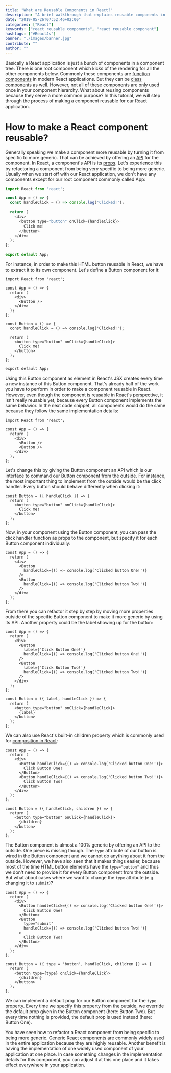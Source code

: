 ```yaml
---
title: "What are Reusable Components in React?"
description: "A brief walkthrough that explains reusable components in React by example. You will refactor a specific to a more generic component by offering a clean API for this component for the outside world ..."
date: "2019-05-26T07:52:46+02:00"
categories: ["React"]
keywords: ["react reusable components", "react reusable component"]
hashtags: ["#ReactJs"]
banner: "./images/banner.jpg"
contribute: ""
author: ""
---
```


<Sponsorship />

Basically a React application is just a bunch of components in a component tree. There is one root component which kicks of the rendering for all the other components below. Commonly these components are [function components](https://www.robinwieruch.de/react-function-component/) in modern React applications. But they can be [class components](https://www.robinwieruch.de/react-component-types/) as well. However, not all of these components are only used once in your component hierarchy. What about reusing components because they serve a more common purpose? In this tutorial, we will step through the process of making a component reusable for our React application.

# How to make a React component reusable?

Generally speaking we make a component more reusable by turning it from specific to more generic. That can be achieved by offering an [API](https://www.robinwieruch.de/what-is-an-api-javascript/) for the component. In React, a component's API is its [props](https://www.robinwieruch.de/react-pass-props-to-component/). Let's experience this by refactoring a component from being very specific to being more generic. Usually when we start off with our React application, we don't have any components except for our root component commonly called App:

```javascript
import React from 'react';

const App = () => {
  const handleClick = () => console.log('Clicked!');

  return (
    <div>
      <button type="button" onClick={handleClick}>
        Click me!
      </button>
    </div>
  );
};

export default App;
```

For instance, in order to make this HTML button reusable in React, we have to extract it to its own component. Let's define a Button component for it:

```javascript{6,11,12,13,14,15,16,17,18,19}
import React from 'react';

const App = () => {
  return (
    <div>
      <Button />
    </div>
  );
};

const Button = () => {
  const handleClick = () => console.log('Clicked!');

  return (
    <button type="button" onClick={handleClick}>
      Click me!
    </button>
  );
};

export default App;
```

Using this Button component as element in React's JSX creates every time a new instance of this Button component. That's already half of the work you have to perform in order to make a component reusable in React. However, even though the component is reusable in React's perspective, it isn't really reusable yet, because every Button component implements the same behavior. In the next code snippet, all components would do the same because they follow the same implementation details:

```javascript{6,7}
import React from 'react';

const App = () => {
  return (
    <div>
      <Button />
      <Button />
    </div>
  );
};
```

Let's change this by giving the Button component an API which is our interface to command our Button component from the outside. For instance, the most important thing to implement from the outside would be the click handler. Every button should behave differently when clicking it:

```javascript{1}
const Button = ({ handleClick }) => {
  return (
    <button type="button" onClick={handleClick}>
      Click me!
    </button>
  );
};
```

Now, in your component using the Button component, you can pass the click handler function as props to the component, but specify it for each Button component individually:

```javascript{5,8}
const App = () => {
  return (
    <div>
      <Button
        handleClick={() => console.log('Clicked button One!')}
      />
      <Button
        handleClick={() => console.log('Clicked button Two!')}
      />
    </div>
  );
};
```

From there you can refactor it step by step by moving more properties outside of the specific Button component to make it more generic by using its API. Another property could be the label showing up for the button:

```javascript{5,9,16,19}
const App = () => {
  return (
    <div>
      <Button
        label={'Click Button One!'}
        handleClick={() => console.log('Clicked button One!')}
      />
      <Button
        label={'Click Button Two!'}
        handleClick={() => console.log('Clicked button Two!')}
      />
    </div>
  );
};

const Button = ({ label, handleClick }) => {
  return (
    <button type="button" onClick={handleClick}>
      {label}
    </button>
  );
};
```

We can also use React's built-in children property which is commonly used for [composition in React](https://www.robinwieruch.de/react-component-composition/):

```javascript{4,5,6,7,8,9,14,17}
const App = () => {
  return (
    <div>
      <Button handleClick={() => console.log('Clicked button One!')}>
        Click Button One!
      </Button>
      <Button handleClick={() => console.log('Clicked button Two!')}>
        Click Button Two!
      </Button>
    </div>
  );
};

const Button = ({ handleClick, children }) => {
  return (
    <button type="button" onClick={handleClick}>
      {children}
    </button>
  );
};
```

The Button component is almost a 100% generic by offering an API to the outside. One piece is missing though. The `type` attribute of our button is wired in the Button component and we cannot do anything about it from the outside. However, we have also seen that it makes things easier, because most of the time HTML button elements have the `type="button"` and thus we don't need to provide it for every Button component from the outside. But what about cases where we want to change the `type` attribute (e.g. changing it to `submit`)?

```javascript{8,17,19}
const App = () => {
  return (
    <div>
      <Button handleClick={() => console.log('Clicked button One!')}>
        Click Button One!
      </Button>
      <Button
        type="submit"
        handleClick={() => console.log('Clicked button Two!')}
      >
        Click Button Two!
      </Button>
    </div>
  );
};

const Button = ({ type = 'button', handleClick, children }) => {
  return (
    <button type={type} onClick={handleClick}>
      {children}
    </button>
  );
};
```

We can implement a default prop for our Button component for the `type` property. Every time we specify this property from the outside, we override the default prop given in the Button component (here: Button Two). But every time nothing is provided, the default prop is used instead (here: Button One).

<Divider />

You have seen how to refactor a React component from being specific to being more generic. Generic React components are commonly widely used in the entire application because they are highly reusable. Another benefit is having the implementation of one widely used component of your application at one place. In case something changes in the implementation details for this component, you can adjust it at this one place and it takes effect everywhere in your application.
